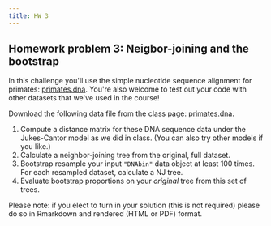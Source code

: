 ```yaml
---
title: HW 3
---
```


<link rel="stylesheet" href="../../assets/style.css">

## Homework problem 3: Neigbor-joining and the bootstrap

In this challenge you'll use the simple nucleotide sequence alignment for primates: [primates.dna](../../data/primates.dna). You're also welcome to test out your code with other datasets that we've used in the course!

Download the following data file from the class page: [primates.dna](../../data/primates.dna).

1. Compute a distance matrix for these DNA sequence data under the Jukes-Cantor model as we did in class. (You can also try other models if you like.)
2. Calculate a neighbor-joining tree from the original, full dataset.
3. Bootstrap resample your input `"DNAbin"` data object at least 100 times. For each resampled dataset, calculate a NJ tree.
4. Evaluate bootstrap proportions on your *original* tree from this set of trees.

Please note: if you elect to turn in your solution (this is not required) please do so in Rmarkdown and rendered (HTML or PDF) format.
